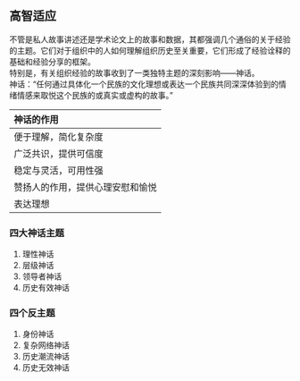 ## 高智适应

不管是私人故事讲述还是学术论文上的故事和数据，其都强调几个通俗的关于经验的主题。它们对于组织中的人如何理解组织历史至关重要，它们形成了经验诠释的基础和经验分享的框架。  
  特别是，有关组织经验的故事收到了一类独特主题的深刻影响——神话。  
神话：“任何通过具体化一个民族的文化理想或表达一个民族共同深深体验到的情绪情感来取悦这个民族的或真实或虚构的故事。”

  | 神话的作用    |
  | :------------- |
  | 便于理解，简化复杂度 |
  | 广泛共识，提供可信度 |
  | 稳定与灵活，可用性强 |
  | 赞扬人的作用，提供心理安慰和愉悦 |
  | 表达理想 |

### 四大神话主题

1. 理性神话
2. 层级神话
3. 领导者神话
4. 历史有效神话


### 四个反主题

1. 身份神话
2. 复杂网络神话
3. 历史潮流神话
4. 历史无效神话
